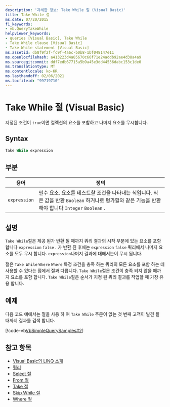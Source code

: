 ```yaml
---
description: '자세한 정보: Take While 절 (Visual Basic)'
title: Take While 절
ms.date: 07/20/2015
f1_keywords:
- vb.QueryTakeWhile
helpviewer_keywords:
- queries [Visual Basic], Take While
- Take While clause [Visual Basic]
- Take While statement [Visual Basic]
ms.assetid: db8f9f2f-fc9f-4a6c-b0b8-1bf048147e11
ms.openlocfilehash: a413223d4a85670c66f71e24addb92ae4d38a4a9
ms.sourcegitcommit: ddf7edb67715a5b9a45e3dd44536dabc153c1de0
ms.translationtype: MT
ms.contentlocale: ko-KR
ms.lasthandoff: 02/06/2021
ms.locfileid: "99719710"
---
```

# <a name="take-while-clause-visual-basic"></a>Take While 절 (Visual Basic)

지정된 조건이 `true`이면 컬렉션의 요소를 포함하고 나머지 요소를 무시합니다.  
  
## <a name="syntax"></a>Syntax  
  
```vb  
Take While expression  
```  
  
## <a name="parts"></a>부분  
  
|용어|정의|  
|---|---|  
|`expression`|필수 요소. 요소를 테스트할 조건을 나타내는 식입니다. 식은 값을 반환 `Boolean` 하거나로 평가할와 같은 기능을 반환 해야 합니다 `Integer` `Boolean` .|  
  
## <a name="remarks"></a>설명  

 `Take While`절은 제공 된가 반환 될 때까지 쿼리 결과의 시작 부분에 있는 요소를 포함 합니다 `expression` `false` . 가 반환 된 후에는 `expression` `false` 쿼리에서 나머지 요소를 모두 무시 합니다. `expression`나머지 결과에 대해서는이 무시 됩니다.  
  
 절은 `Take While` `Where` `Where` 특정 조건을 충족 하는 쿼리의 모든 요소를 포함 하는 데 사용할 수 있다는 점에서 절과 다릅니다. `Take While`절은 조건이 충족 되지 않을 때까지 요소를 포함 합니다. `Take While`절은 순서가 지정 된 쿼리 결과를 작업할 때 가장 유용 합니다.  
  
## <a name="example"></a>예제  

 다음 코드 예에서는 절을 사용 하 여 `Take While` 주문이 없는 첫 번째 고객이 발견 될 때까지 결과를 검색 합니다.  
  
 [!code-vb[VbSimpleQuerySamples#2](~/samples/snippets/visualbasic/VS_Snippets_VBCSharp/VbSimpleQuerySamples/VB/QuerySamples1.vb#2)]  
  
## <a name="see-also"></a>참고 항목

- [Visual Basic의 LINQ 소개](../../programming-guide/language-features/linq/introduction-to-linq.md)
- [쿼리](index.md)
- [Select 절](select-clause.md)
- [From 절](from-clause.md)
- [Take 절](take-clause.md)
- [Skip While 절](skip-while-clause.md)
- [Where 절](where-clause.md)
